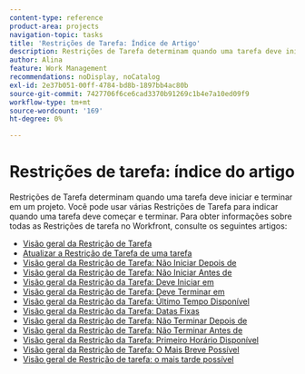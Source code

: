 ```yaml
---
content-type: reference
product-area: projects
navigation-topic: tasks
title: 'Restrições de Tarefa: Índice de Artigo'
description: Restrições de Tarefa determinam quando uma tarefa deve iniciar e terminar em um projeto. Você pode usar várias Restrições de Tarefa para indicar quando uma tarefa deve começar e terminar. Para obter informações sobre todas as Restrições de tarefa no Workfront, consulte os artigos a seguir.
author: Alina
feature: Work Management
recommendations: noDisplay, noCatalog
exl-id: 2e37b051-00ff-4784-bd8b-1897bb4ac80b
source-git-commit: 7427706f6ce6cad3370b91269c1b4e7a10ed09f9
workflow-type: tm+mt
source-wordcount: '169'
ht-degree: 0%

---
```


# Restrições de tarefa: índice do artigo

<!-- Audited: 1/2024 -->

Restrições de Tarefa determinam quando uma tarefa deve iniciar e terminar em um projeto. Você pode usar várias Restrições de Tarefa para indicar quando uma tarefa deve começar e terminar. Para obter informações sobre todas as Restrições de tarefa no Workfront, consulte os seguintes artigos:

* [Visão geral da Restrição de Tarefa](../../../manage-work/tasks/task-constraints/task-constraint-overview.md)
* [Atualizar a Restrição de Tarefa de uma tarefa](../../../manage-work/tasks/task-constraints/update-task-constraint-of-task.md)
* [Visão geral da Restrição de Tarefa: Não Iniciar Depois de ](../../../manage-work/tasks/task-constraints/start-no-later-than.md)
* [Visão geral da Restrição de Tarefa: Não Iniciar Antes de](../../../manage-work/tasks/task-constraints/start-no-earlier-than.md)
* [Visão geral da Restrição da Tarefa: Deve Iniciar em ](../../../manage-work/tasks/task-constraints/must-start-on.md)
* [Visão geral da Restrição de Tarefa: Deve Terminar em](../../../manage-work/tasks/task-constraints/must-finish-on.md)
* [Visão geral da Restrição da Tarefa: Último Tempo Disponível](../../../manage-work/tasks/task-constraints/latest-available-time.md)
* [Visão geral da Restrição da Tarefa: Datas Fixas](../../../manage-work/tasks/task-constraints/fixed-dates.md)
* [Visão geral da Restrição de Tarefa: Não Terminar Depois de ](../../../manage-work/tasks/task-constraints/finish-no-later-than.md)
* [Visão geral da Restrição de Tarefa: Não Terminar Antes de](../../../manage-work/tasks/task-constraints/finish-no-earlier-than.md)
* [Visão geral da Restrição da Tarefa: Primeiro Horário Disponível](../../../manage-work/tasks/task-constraints/earliest-available-time.md)
* [Visão geral da Restrição de Tarefa: O Mais Breve Possível](../../../manage-work/tasks/task-constraints/as-soon-as-possible.md)
* [Visão geral de Restrição de tarefa: o mais tarde possível](../../../manage-work/tasks/task-constraints/as-late-as-possible.md)
